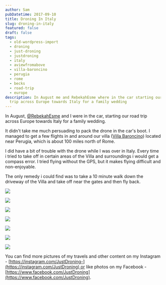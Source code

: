 ```yaml
---
author: Sam
pubDatetime: 2017-09-10
title: Droning In Italy
slug: droning-in-italy
featured: false
draft: false
tags:
  - old-wordpress-import
  - droning
  - just-droning
  - justdroning
  - italy
  - aviewfromabove
  - villa-baroncino
  - perugia
  - rome
  - becks
  - road-trip
  - europe
description: In August me and RebekahEsme where in the car starting our road
  trip across Europe towards Italy for a family wedding
---
```

In August, [@RebekahEsme](http://rebekahesme.com) and I were in the car, starting our road trip across Europe towards Italy for a family wedding.

It didn't take me much persuading to pack the drone in the car's boot. I managed to get a few flights in and around our villa ([Villa Baroncino](https://www.villabaroncino.com/)) located near Perugia, which is about 100 miles north of Rome.

I did have a bit of trouble with the drone while I was over in Italy. Every time i tried to take off in certain areas of the Villa and surroundings i would get a compass error. I tried flying without the GPS, but it makes flying difficult and non-enjoyable.

The only remedy i could find was to take a 10 minute walk down the driveway of the Villa and take off near the gates and then fly back.

![](/assets/2017/2017-09-10-droning-in-italy-IMG_0027.JPG)

![](/assets/2017/2017-09-10-droning-in-italy-IMG_0029.JPG)

![](/assets/2017/2017-09-10-droning-in-italy-IMG_0076.JPG)

![](/assets/2017/2017-09-10-droning-in-italy-IMG_0078.JPG)

![](/assets/2017/2017-09-10-droning-in-italy-IMG_0085.JPG)

![](/assets/2017/2017-09-10-droning-in-italy-IMG_0082.JPG)

![](/assets/2017/2017-09-10-droning-in-italy-IMG_0081.JPG)

You can find more pictures of my travels and other content on my Instagram - [https://instagram.com/JustDroning-](https://instagram.com/JustDroning) or like photos on my Facebook - [https://www.facebook.com/JustDroning](https://www.facebook.com/JustDroning).